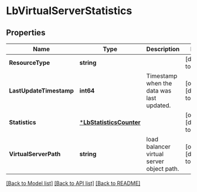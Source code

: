 # LbVirtualServerStatistics

## Properties
Name | Type | Description | Notes
------------ | ------------- | ------------- | -------------
**ResourceType** | **string** |  | [default to null]
**LastUpdateTimestamp** | **int64** | Timestamp when the data was last updated. | [optional] [default to null]
**Statistics** | [***LbStatisticsCounter**](LBStatisticsCounter.md) |  | [optional] [default to null]
**VirtualServerPath** | **string** | load balancer virtual server object path. | [optional] [default to null]

[[Back to Model list]](../README.md#documentation-for-models) [[Back to API list]](../README.md#documentation-for-api-endpoints) [[Back to README]](../README.md)

